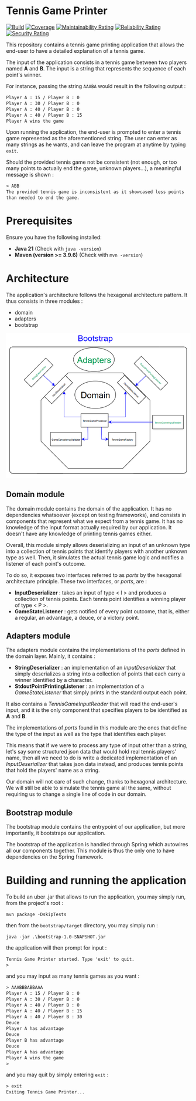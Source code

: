 # Tennis Game Printer

[![Build](https://github.com/Bryan-Correia/TennisGamePrinter/actions/workflows/maven.yml/badge.svg)](https://github.com/Bryan-Correia/TennisGamePrinter/actions/workflows/maven.yml)
[![Coverage](https://sonarcloud.io/api/project_badges/measure?project=Bryan-Correia_TennisGamePrinter&metric=coverage)](https://sonarcloud.io/component_measures?id=Bryan-Correia_TennisGamePrinter)
[![Maintainability Rating](https://sonarcloud.io/api/project_badges/measure?project=Bryan-Correia_TennisGamePrinter&metric=sqale_rating)](https://sonarcloud.io/component_measures?id=Bryan-Correia_TennisGamePrinter)
[![Reliability Rating](https://sonarcloud.io/api/project_badges/measure?project=Bryan-Correia_TennisGamePrinter&metric=reliability_rating)](https://sonarcloud.io/component_measures?id=Bryan-Correia_TennisGamePrinter)
[![Security Rating](https://sonarcloud.io/api/project_badges/measure?project=Bryan-Correia_TennisGamePrinter&metric=security_rating)](https://sonarcloud.io/component_measures?id=Bryan-Correia_TennisGamePrinter)

This repository contains a tennis game printing application that allows the end-user to have a detailed explanation of a tennis game. 

The input of the application consists in a tennis game between two players named **A** and **B**. 
The input is a string that represents the sequence of each point's winner. 

For instance, passing the string `AAABA` would result in the following output :
```
Player A : 15 / Player B : 0
Player A : 30 / Player B : 0
Player A : 40 / Player B : 0
Player A : 40 / Player B : 15
Player A wins the game
```

Upon running the application, the end-user is prompted to enter a tennis game represented as the aforementioned string.
The user can enter as many strings as he wants, and can leave the program at anytime by typing `exit`.

Should the provided tennis game not be consistent (not enough, or too many points to actually end the game, unknown players...),
a meaningful message is shown :
```
> ABB
The provided tennis game is inconsistent as it showcased less points than needed to end the game.
```

# Prerequisites

Ensure you have the following installed:
- **Java 21** (Check with `java -version`)
- **Maven (version >= 3.9.6)** (Check with `mvn -version`)

# Architecture

The application's architecture follows the hexagonal architecture pattern. It thus consists in three modules :
* domain
* adapters
* bootstrap

![Hexagonal Architecture Modules](doc/hexagonal-architecture.png)

## Domain module

The domain module contains the domain of the application. It has no dependencies whatsoever (except on testing frameworks),
and consists in components that represent what we expect from a tennis game. It has no knowledge of the input format actually required
by our application. It doesn't have any knowledge of printing tennis games either.

Overall, this module simply allows deserializing an input of an unknown type into a collection of tennis points that identify players with
another unknown type as well. Then, it simulates the actual tennis game logic and notifies a listener of each point's outcome.

To do so, it exposes two interfaces referred to as *ports* by the hexagonal architecture principle. These two interfaces, or *ports*, are :
* **InputDeserializer** : takes an input of type < I > and produces a collection of tennis points. Each tennis point identifies a winning player of type < P >.
* **GameStateListener** : gets notified of every point outcome, that is, either a regular, an advantage, a deuce, or a victory point.

## Adapters module

The adapters module contains the implementations of the *ports* defined in the domain layer. Mainly, it contains :

* **StringDeserializer** : an implementation of an *InputDeserializer* that simply deserializes a string into a collection of points that each carry a winner identified
by a character.
* **StdoutPointPrintingListener** : an implementation of a *GameStateListener* that simply prints in the standard output each point.

It also contains a *TennisGameInputReader* that will read the end-user's input, and it is the only component that specifies
players to be identified as **A** and **B**.

The implementations of *ports* found in this module are the ones that define the type of the input as well as the type that identifies each player.

This means that if we were to process any type of input other than a string, let's say some structured json data that would hold real tennis players' name,
then all we need to do is write a dedicated implementation of an *InputDeserializer* that takes json data instead, and produces tennis points that hold the players' name as a string. 

Our domain will not care of such change, thanks to hexagonal architecture. We will still be able to simulate the tennis game all the same, without requiring us to change a single line of code in our domain.

## Bootstrap module

The bootstrap module contains the entrypoint of our application, but more importantly, it bootstraps our application.

The bootstrap of the application is handled through Spring which autowires all our components together. This module is thus
the only one to have dependencies on the Spring framework.

# Building and running the application

To build an uber .jar that allows to run the application, you may simply run, from the project's root :
```
mvn package -DskipTests
```

then from the `bootstrap/target` directory, you may simply run :
```
java -jar .\bootstrap-1.0-SNAPSHOT.jar
```

the application will then prompt for input :
```
Tennis Game Printer started. Type 'exit' to quit.
>
```

and you may input as many tennis games as you want : 
```
> AAABBBABBAAA
Player A : 15 / Player B : 0
Player A : 30 / Player B : 0
Player A : 40 / Player B : 0
Player A : 40 / Player B : 15
Player A : 40 / Player B : 30
Deuce
Player A has advantage
Deuce
Player B has advantage
Deuce
Player A has advantage
Player A wins the game
>
```

and you may quit by simply entering `exit` :
```
> exit
Exiting Tennis Game Printer...
```